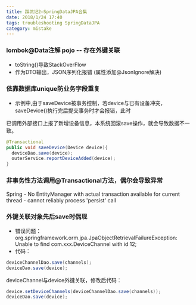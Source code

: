 ```yaml
---
title: 踩坑记2—SpringDataJPA合集
date: 2018/1/24 17:40
tags: troubleshooting SpringDataJPA
category: mistake
---
```


### lombok@Data注解 pojo -- 存在外键关联
- toString()导致StackOverFlow
- 作为DTO输出，JSON序列化报错 (属性添加@JsonIgnore解决)

### 依靠数据库unique防业务字段重复
- 示例中,由于saveDevice被事务控制，若device与已有设备冲突，saveDevice()执行完后提交事务时才会报错，此时

已调用外部接口上报了新增设备信息，本系统回滚save操作，就会导致数据不一致。

```` java
@Transactional
public void saveDevice(Device device){
  deviceDao.save(device);
  outerService.reportDeviceAdded(device);
}
````

### 非事务性方法调用@Transactional方法，偶尔会导致异常
Spring - No EntityManager with actual transaction available for current thread - cannot reliably process 'persist' call


### 外键关联对象先后save时偶现
- 错误问题：
org.springframework.orm.jpa.JpaObjectRetrievalFailureException: Unable to find com.xxx.DeviceChannel with id 12;
- 代码：
```` java
deviceChannelDao.save(channels);
deviceDao.save(device);
````
deviceChannel与device外键关联，修改后代码：
```` java
device.setDeviceChannels(deviceChannelDao.save(channels));
deviceDao.save(device);
````